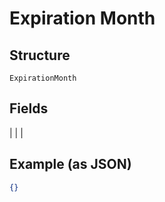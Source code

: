 
# Expiration Month

## Structure

`ExpirationMonth`

## Fields

|  |
| 

## Example (as JSON)

```json
{}
```

